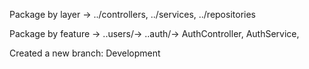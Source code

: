 Package by layer -> ../controllers, ../services, ../repositories

Package by feature -> 
..users/-> 
..auth/-> AuthController, AuthService, 

Created a new branch: Development